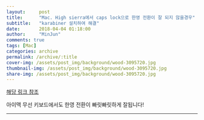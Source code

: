 ```yaml
---
layout:     post
title:      "Mac. High sierra에서 caps lock으로 한영 전환이 잘 되지 않을경우"
subtitle:   "karabiner 설치하여 해결"
date:       2018-04-04 01:18:00
author:     "MinJun"
comments: true 
tags: [Mac]
categories: archive
permalink: /archive/:title
cover-img: /assets/post_img/background/wood-3095720.jpg
thumbnail-img: /assets/post_img/background/wood-3095720.jpg
share-img: /assets/post_img/background/wood-3095720.jpg
---
```


[해당 링크 참조](https://blog.roto.codes/fix_capslock_delay/)

아이맥 무선 키보드에서도 한영 전환이 빠릿빠릿하게 잘됩니다!

---

